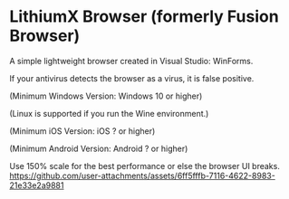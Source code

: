 # LithiumX Browser (formerly Fusion Browser)
A simple lightweight browser created in Visual Studio: WinForms.

If your antivirus detects the browser as a virus, it is false positive.

(Minimum Windows Version: Windows 10 or higher)

(Linux is supported if you run the Wine environment.)

(Minimum iOS Version: iOS ? or higher)

(Minimum Android Version: Android ? or higher)

Use 150% scale for the best performance or else the browser UI breaks.
https://github.com/user-attachments/assets/6ff5fffb-7116-4622-8983-21e33e2a9881
